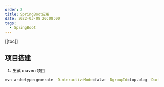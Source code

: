 ```yaml
---
order: 2
title: SpringBoot应用
date: 2022-03-08 20:08:00
tags: 
  - SpringBoot
---
```


<!-- more -->
[[toc]]

## 项目搭建

1. 生成 maven 项目

```bash
mvn archetype:generate -DinteractiveMode=false -DgroupId=top.blog -DartifactId=blog-spring -Dversion=1.0.0
```
